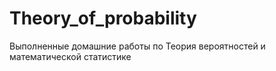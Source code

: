 # Theory_of_probability
Выполненные домашние работы по Теория вероятностей и математической статистике
